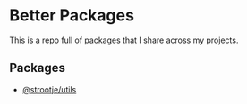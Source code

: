 # Better Packages

This is a repo full of packages that I share across my projects.

## Packages

- [@strootje/utils](./pkgs/@strootje/utils/README.md)
